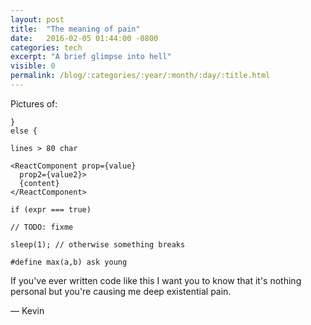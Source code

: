 ```yaml
---
layout: post
title:  "The meaning of pain"
date:   2016-02-05 01:44:00 -0800
categories: tech
excerpt: "A brief glimpse into hell"
visible: 0
permalink: /blog/:categories/:year/:month/:day/:title.html
---
```


Pictures of:
```
}
else {

lines > 80 char

<ReactComponent prop={value}
  prop2={value2}>
  {content}
</ReactComponent>

if (expr === true)

// TODO: fixme

sleep(1); // otherwise something breaks

#define max(a,b) ask young
```

If you've ever written code like this I want you to know that it's nothing personal but you're causing me deep existential pain.

&mdash; Kevin
